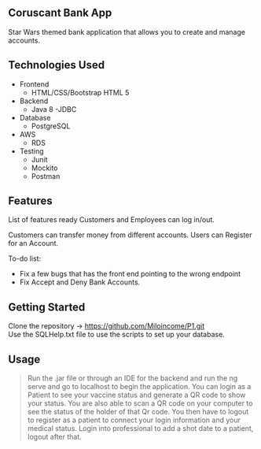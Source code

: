 
## Coruscant Bank App ##
Star Wars themed bank application that allows you to create and manage accounts.

## Technologies Used

* Frontend 
   - HTML/CSS/Bootstrap HTML 5
* Backend
   - Java 8
    -JDBC
* Database 
   - PostgreSQL
* AWS
   - RDS
* Testing
   - Junit 
   - Mockito
   - Postman

## Features

List of features ready
Customers and Employees can log in/out.

Customers can transfer money from different accounts.
Users can Register for an Account.

To-do list:
* Fix a few bugs that has the front end pointing to the wrong endpoint
*  Fix Accept and Deny Bank Accounts.

## Getting Started
 Clone the repository -> https://github.com/Miloincome/P1.git
 <br>
 Use the SQLHelp.txt file to use the scripts to set up your database.
 

## Usage

> Run the .jar file or through an IDE for the backend and run the ng serve and go to localhost to begin the application. You can login as a Patient to see your vaccine status and generate a QR code to show your status. You are also able to scan a QR code on your computer to see the status of the holder of that Qr code. You then have to logout to register as a patient to connect your login information and your medical status. Login into professional to add a shot date to a patient, logout after that.

